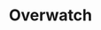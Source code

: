 ---
title: Overwatch
crosslinks:
- anti_gif_bot
- OverwatchCirclejerk
- Competitiveoverwatch
- cayke
- OverwatchUniversity
- u_imguralbumbot
- OverwatchLFT
- livven
- youtubot
- OWConsole
- xkcd
- autourbanbot
- heroesofthestorm
- OverwatchHeroConcepts
- LucioRollouts
- leagueoflegends
- pcmasterrace
- GlobalOffensive
- lore_dumps
- nocontext
---
